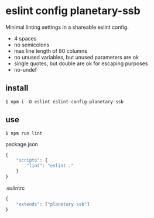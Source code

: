 # eslint config planetary-ssb

Minimal linting settings in a shareable eslint config.

* 4 spaces
* no semicolons
* max line length of 80 columns
* no unused variables, but unused parameters are ok
* single quotes, but double are ok for escaping purposes
* no-undef

## install

```
$ npm i -D eslint eslint-config-planetary-ssb
```

## use

```
$ npm run lint
```

package.json
```js
{
    "scripts": {
        "lint": "eslint ."
    }
}
```

.eslintrc
```js
{
    "extends": ["planetary-ssb"]
}
```

